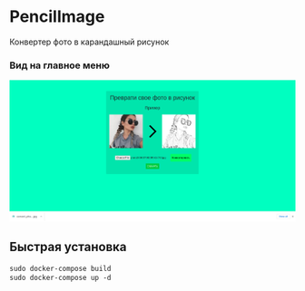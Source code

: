 # PencilImage

Конвертер фото в карандашный рисунок

### Вид на главное меню
![Photo](screenshots/mainpage.png)

## Быстрая установка

```
sudo docker-compose build
sudo docker-compose up -d
```